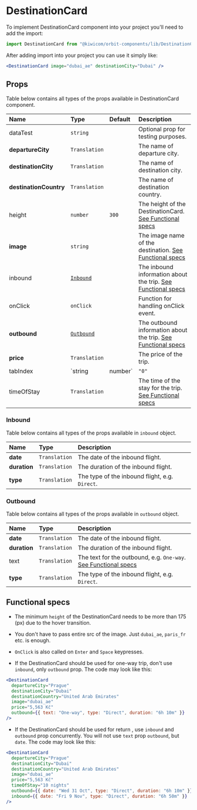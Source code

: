 # DestinationCard

To implement DestinationCard component into your project you'll need to add the import:

```jsx
import DestinationCard from "@kiwicom/orbit-components/lib/DestinationCard";
```

After adding import into your project you can use it simply like:

```jsx
<DestinationCard image="dubai_ae" destinationCity="Dubai" />
```

## Props

Table below contains all types of the props available in DestinationCard component.

| Name                   | Type                    | Default | Description                                                                        |
| :--------------------- | :---------------------- | :------ | :--------------------------------------------------------------------------------- |
| dataTest               | `string`                |         | Optional prop for testing purposes.                                                |
| **departureCity**      | `Translation`           |         | The name of departure city.                                                        |
| **destinationCity**    | `Translation`           |         | The name of destination city.                                                      |
| **destinationCountry** | `Translation`           |         | The name of destination country.                                                   |
| height                 | `number`                | `300`   | The height of the DestinationCard. [See Functional specs](#functional-specs)       |
| **image**              | `string`                |         | The image name of the destination. [See Functional specs](#functional-specs)       |
| inbound                | [`Inbound`](#inbound)   |         | The inbound information about the trip. [See Functional specs](#functional-specs)  |
| onClick                | `onClick`               |         | Function for handling onClick event.                                               |
| **outbound**           | [`Outbound`](#outbound) |         | The outbound information about the trip. [See Functional specs](#functional-specs) |
| **price**              | `Translation`           |         | The price of the trip.                                                             |
| tabIndex               | `string | number`       | `"0"`   | Specifies the tab order of an element                                              |
| timeOfStay             | `Translation`           |         | The time of the stay for the trip. [See Functional specs](#functional-specs)       |

### Inbound

Table below contains all types of the props available in `inbound` object.

| Name         | Type          | Description                                    |
| :----------- | :------------ | :--------------------------------------------- |
| **date**     | `Translation` | The date of the inbound flight.                |
| **duration** | `Translation` | The duration of the inbound flight.            |
| **type**     | `Translation` | The type of the inbound flight, e.g. `Direct`. |

### Outbound

Table below contains all types of the props available in `outbound` object.

| Name         | Type          | Description                                                                          |
| :----------- | :------------ | :----------------------------------------------------------------------------------- |
| **date**     | `Translation` | The date of the inbound flight.                                                      |
| **duration** | `Translation` | The duration of the inbound flight.                                                  |
| text         | `Translation` | The text for the outbound, e.g. `One-way`. [See Functional specs](#functional-specs) |
| **type**     | `Translation` | The type of the inbound flight, e.g. `Direct`.                                       |

## Functional specs

- The minimum `height` of the DestinationCard needs to be more than 175 (px) due to the hover transition.

- You don't have to pass entire src of the image. Just `dubai_ae`, `paris_fr` etc. is enough.

- `OnClick` is also called on `Enter` and `Space` keypresses.

- If the DestinationCard should be used for one-way trip, don't use `inbound`, only `outbound` prop. The code may look like this:

```jsx
<DestinationCard
  departureCity="Prague"
  destinationCity="Dubai"
  destinationCountry="United Arab Emirates"
  image="dubai_ae"
  price="5,563 Kč"
  outbound={{ text: "One-way", type: "Direct", duration: "6h 10m" }}
/>
```

- If the DestinationCard should be used for return , use `inbound` and `outbound` prop concurrently. You will not use `text` prop `outbound`, but `date`. The code may look like this:

```jsx
<DestinationCard
  departureCity="Prague"
  destinationCity="Dubai"
  destinationCountry="United Arab Emirates"
  image="dubai_ae"
  price="5,563 Kč"
  timeOfStay="10 nights"
  outbound={{ date: "Wed 31 Oct", type: "Direct", duration: "6h 10m" }}
  inbound={{ date: "Fri 9 Nov", type: "Direct", duration: "6h 50m" }}
/>
```
